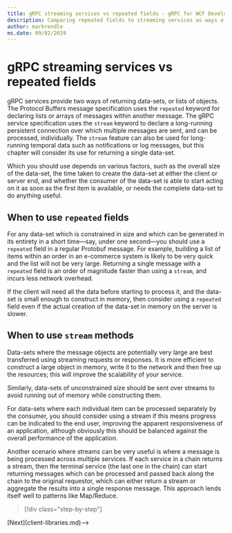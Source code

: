 ```yaml
---
title: gRPC streaming services vs repeated fields - gRPC for WCF Developers
description: Comparing repeated fields to streaming services as ways of passing collections of data with gRPC
author: markrendle
ms.date: 09/02/2019
---
```


# gRPC streaming services vs repeated fields

gRPC services provide two ways of returning data-sets, or lists of objects. The Protocol Buffers message specification uses the `repeated` keyword for declaring lists or arrays of messages within another message. The gRPC service specification uses the `stream` keyword to declare a long-running persistent connection over which multiple messages are sent, and can be processed, individually. The `stream` feature can also be used for long-running temporal data such as notifications or log messages, but this chapter will consider its use for returning a single data-set.

Which you should use depends on various factors, such as the overall size of the data-set, the time taken to create the data-set at either the client or server end, and whether the consumer of the data-set is able to start acting on it as soon as the first item is available, or needs the complete data-set to do anything useful.

## When to use `repeated` fields

For any data-set which is constrained in size and which can be generated in its entirety in a short time&mdash;say, under one second&mdash;you should use a `repeated` field in a regular Protobuf message. For example, building a list of items within an order in an e-commerce system is likely to be very quick and the list will not be very large. Returning a single message with a `repeated` field is an order of magnitude faster than using a `stream`, and incurs less network overhead.

If the client will need all the data before starting to process it, and the data-set is small enough to construct in memory, then consider using a `repeated` field even if the actual creation of the data-set in memory on the server is slower.

## When to use `stream` methods

Data-sets where the message objects are potentially very large are best transferred using streaming requests or responses. It is more efficient to construct a large object in memory, write it to the network and then free up the resources; this will improve the scalability of your service.

Similarly, data-sets of unconstrained size should be sent over streams to avoid running out of memory while constructing them.

For data-sets where each individual item can be processed separately by the consumer, you should consider using a stream if this means progress can be indicated to the end user, improving the apparent responsiveness of an application, although obviously this should be balanced against the overall performance of the application.

Another scenario where streams can be very useful is where a message is being processed across multiple services. If each service in a chain returns a stream, then the terminal service (the last one in the chain) can start returning messages which can be processed and passed back along the chain to the original requestor, which can either return a stream or aggregate the results into a single response message. This approach lends itself well to patterns like Map/Reduce.

>[!div class="step-by-step"]
<!-->[Next](client-libraries.md)-->

